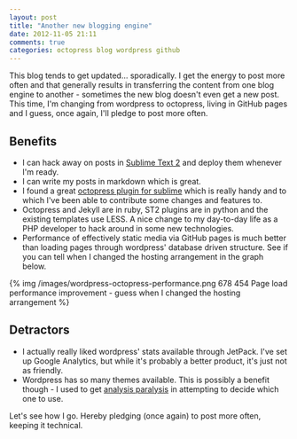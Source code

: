 ```yaml
---
layout: post
title: "Another new blogging engine"
date: 2012-11-05 21:11
comments: true
categories: octopress blog wordpress github
---
```

This blog tends to get updated... sporadically. I get the energy to post more often and that generally results in transferring the content from one blog engine to another - sometimes the new blog doesn't even get a new post. This time, I'm changing from wordpress to octopress, living in GitHub pages and I guess, once again, I'll pledge to post more often.
<!-- more -->
## Benefits

* I can hack away on posts in [Sublime Text 2](http://www.sublimetext.com/) and deploy them whenever I'm ready.
* I can write my posts in markdown which is great.
* I found a great [octopress plugin for sublime](https://github.com/blueplanet/sublime-text-2-octopress) which is really handy and to which I've been able to contribute some changes and features to.
* Octopress and Jekyll are in ruby, ST2 plugins are in python and the existing templates use LESS. A nice change to my day-to-day life as a PHP developer to hack around in some new technologies.
* Performance of effectively static media via GitHub pages is much better than loading pages through wordpress' database driven structure. See if you can tell when I changed the hosting arrangement in the graph below.

{% img /images/wordpress-octopress-performance.png 678 454 Page load performance improvement - guess when I changed the hosting arrangement %}


## Detractors
* I actually really liked wordpress' stats available through JetPack. I've set up Google Analytics, but while it's probably a better product, it's just not as friendly.
* Wordpress has so many themes available. This is possibly a benefit though - I used to get [analysis paralysis](http://en.wikipedia.org/wiki/Analysis_paralysis) in attempting to decide which one to use.

Let's see how I go. Hereby pledging (once again) to post more often, keeping it technical.